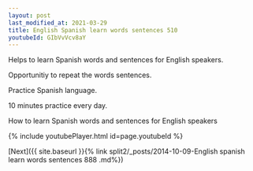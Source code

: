 ```yaml
---
layout: post
last_modified_at: 2021-03-29
title: English Spanish learn words sentences 510 
youtubeId: GIbVvVcv8aY
---
```

 
 
Helps to learn Spanish words and sentences for English speakers.

Opportunitiy to repeat the words sentences. 

Practice Spanish language. 
 
10 minutes practice every day. 
 
How to learn Spanish words and sentences for English speakers 
 
{% include youtubePlayer.html id=page.youtubeId %}
 
 
[Next]({{ site.baseurl }}{% link  split2/_posts/2014-10-09-English spanish learn words sentences 888 .md%})
 
